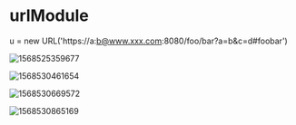 # urlModule

u =  new URL('https://a:b@www.xxx.com:8080/foo/bar?a=b&c=d#foobar')

![1568525359677](D:\CODE\js\node\urlModules.assets\1568525359677.png)

![1568530461654](D:\CODE\js\node\urlModules.assets\1568530461654.png)

![1568530669572](D:\CODE\js\node\urlModules.assets\1568530669572.png)

![1568530865169](D:\CODE\js\node\urlModules.assets\1568530865169.png)

 